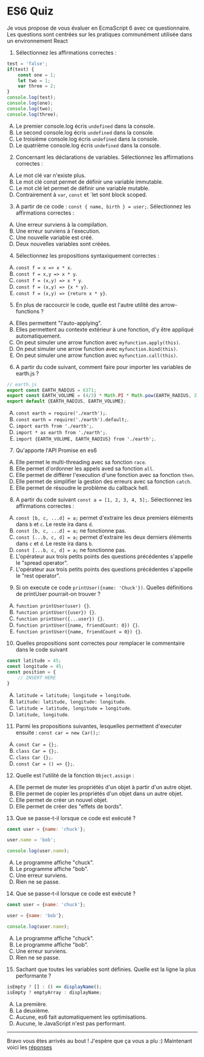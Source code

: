 <style type="text/css">
    ul { list-style-type: upper-alpha; }
</style>
# ES6 Quiz

Je vous propose de vous évaluer en EcmaScript 6 avec ce questionnaire.
Les questions sont centrées sur les pratiques communément utilisée dans un environnement React

1. Sélectionnez les affirmations correctes :

  ```javascript
  test = 'false';
  if(test) {
      const one = 1;
      let two = 1;
      var three = 2;
  }
  console.log(test);
  console.log(one);
  console.log(two);
  console.log(three);
  ```

  * Le premier console.log écris `undefined` dans la console.
  * Le second console.log écris `undefined` dans la console.
  * Le troisième console.log écris `undefined` dans la console.
  * Le quatrième console.log écris `undefined` dans la console.


2. Concernant les déclarations de variables. Sélectionnez les affirmations correctes :

  * Le mot clé var n'existe plus.
  * Le mot clé const permet de définir une variable immutable.
  * Le mot clé let permet de définir une variable mutable.
  * Contrairement à `var`, `const` et `let sont block scoped.
  

3. A partir de ce code : `const { name, birth } = user;`. Sélectionnez les affirmations correctes :

  * Une erreur surviens à la compilation.
  * Une erreur surviens à l'execution.
  * Une nouvelle variable est créé.
  * Deux nouvelles variables sont créées.


4. Sélectionnez les propositions syntaxiquement correctes :

  * `const f = x => x * x`.
  * `const f = x,y => x * y`.
  * `const f = (x,y) => x * y`.
  * `const f = (x,y) => {x * y}`.
  * `const f = (x,y) => {return x * y}`.


5. En plus de raccourcir le code, quelle est l'autre utilité des arrow-functions ?

  * Elles permettent "l'auto-applying".
  * Elles permettent au contexte extérieur à une fonction, d'y être appliqué automatiquement.
  * On peut simuler une arrow function avec `myfunction.apply(this)`.
  * On peut simuler une arrow function avec `myfunction.bind(this)`.
  * On peut simuler une arrow function avec `myfunction.call(this)`.


6. A partir du code suivant, comment faire pour importer les variables de earth.js ?

  ```javascript   
  // earth.js
  export const EARTH_RADIUS = 6371;
  export const EARTH_VOLUME = (4/3) * Math.PI * Math.pow(EARTH_RADIUS, 3);
  export default {EARTH_RADIUS, EARTH_VOLUME};
  ```

  * `const earth = require('./earth');`.
  * `const earth = require('./earth').default;`.
  * `import earth from './earth';`.
  * `import * as earth from './earth';`.
  * `import {EARTH_VOLUME, EARTH_RADIUS} from './earth';`.


7. Qu'apporte l'API Promise en es6

  * Elle permet le multi-threading avec sa fonction `race`.
  * Elle permet d'ordonner les appels aved sa fonction `all`.
  * Elle permet de différer l'execution d'une fonction avec sa fonction `then`.
  * Elle permet de simplifier la gestion des erreurs avec sa fonction `catch`.
  * Elle permet de résoudre le problème du callback hell.


8. A partir du code suivant `const a = [1, 2, 3, 4, 5];`. Sélectionnez les affirmations correctes :

  * `const [b, c, ...d] = a;` permet d'extraire les deux premiers éléments dans `b` et `c`. Le reste ira dans `d`.
  * `const [b, c, ...d] = a;` ne fonctionne pas.
  * `const [...b, c, d] = a;` permet d'extraire les deux derniers éléments dans `c` et `d`. Le reste ira dans `b`.
  * `const [...b, c, d] = a;` ne fonctionne pas.
  * L'opérateur aux trois petits points des questions précédentes s'appelle le "spread operator".
  * L'opérateur aux trois petits points des questions précédentes s'appelle le "rest operator".


9. Si on execute ce code `printUser({name: 'Chuck'})`. Quelles définitions de printUser pourrait-on trouver ?

  * `function printUser(user) {}`.
  * `function printUser({user}) {}`.
  * `function printUser({...user}) {}`.
  * `function printUser({name, friendCount: 0}) {}`.
  * `function printUser({name, friendCount = 0}) {}`.


10. Quelles propositions sont correctes pour remplacer le commentaire dans le code suivant

  ```javascript    
  const latitude = 45;
  const longitude = 45;
  const position = {
      // INSERT HERE
  }
  ```

  * `latitude = latitude; longitude = longitude`.
  * `latitude: latitude, longitude: longitude`.
  * `latitude = latitude, longitude = longitude`.
  * `latitude, longitude`.


11. Parmi les propositions suivantes, lesquelles permettent d'executer ensuite : `const car = new Car();`:

  * `const Car = {};`.
  * `class Car = {};`.
  * `class Car {};`.
  * `const Car = () => {};`.


12. Quelle est l'utilité de la fonction `Object.assign` :

  * Elle permet de muter les propriétés d'un objet à partir d'un autre objet.
  * Elle permet de copier les propriétés d'un objet dans un autre objet.
  * Elle permet de créer un nouvel objet.
  * Elle permet de créer des "effets de bords".


13. Que se passe-t-il lorsque ce code est exécuté ?

  ```javascript 
  const user = {name: 'chuck'};

  user.name = 'bob';

  console.log(user.name);
  ```

  * Le programme affiche "chuck".
  * Le programme affiche "bob".
  * Une erreur surviens.
  * Rien ne se passe.


14. Que se passe-t-il lorsque ce code est exécuté ?

  ```javascript
  const user = {name: 'chuck'};

  user = {name: 'bob'};

  console.log(user.name);
  ```

  * Le programme affiche "chuck".
  * Le programme affiche "bob".
  * Une erreur surviens.
  * Rien ne se passe.


15. Sachant que toutes les variables sont définies. Quelle est la ligne la plus performante ?

  ```javascript 
  isEmpty ? [] : () => displayName();
  isEmpty ? emptyArray : displayName;
  ```

  * La première.
  * La deuxième.
  * Aucune, es6 fait automatiquement les optimisations.
  * Aucune, le JavaScript n'est pas performant.

---

Bravo vous êtes arrivés au bout ! J'espère que ça vous a plu :)
Maintenant voici les [réponses](./Quiz-answers.md)
